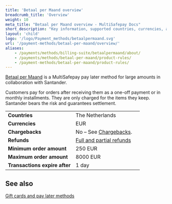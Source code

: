 ```yaml
---
title: 'Betaal per Maand overview'
breadcrumb_title: 'Overview'
weight: 10
meta_title: "Betaal per Maand overview - MultiSafepay Docs"
short_description: "Key information, supported countries, currencies, and features"
layout: 'child'
logo: '/logo/Payment_methods/betaalpermaand.svg'
url: '/payment-methods/betaal-per-maand/overview/'
aliases:
    - /payments/methods/billing-suite/betaalpermaand/about/
    - /payments/methods/betaal-per-maand/product-rules/
    - /payment-methods/betaal-per-maand/product-rules/
---
```

[Betaal per Maand](https://www.santander.nl/veelgestelde-vragen/betaal-per-maand) is a MultiSafepay pay later method for large amounts in collaboration with Santander. 

Customers pay for orders after receiving them as a one-off payment or in monthly installments. They are only charged for the items they keep. Santander bears the risk and guarantees settlement.

|   |   |   |
|---|---|---|
| **Countries**  | The Netherlands  | 
| **Currencies**  | EUR  | 
| **Chargebacks**  | No – See [Chargebacks](/payments/chargebacks/). | 
| **Refunds** | [Full and partial refunds](/refunds/full-partial/) |
| **Minimum order amount** | 250 EUR |
| **Maximum order amount** | 8000 EUR |
| **Transactions expire after** | 1 day |

## See also 

[Gift cards and pay later methods](/payment-methods/gift-cards/pay-later-methods/)





